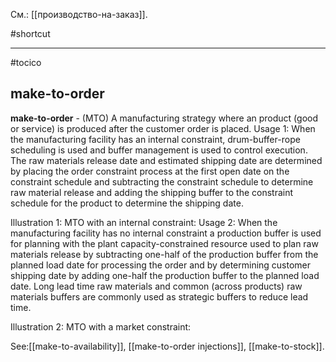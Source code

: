 См.: [[производство-на-заказ]].

#shortcut




<hr/>

#tocico

## make-to-order

<b>make-to-order</b> - (MTO) A manufacturing strategy where an product (good or service) is produced after the customer order is placed. 
Usage 1: When the manufacturing facility has an internal constraint, drum-buffer-rope scheduling is used and buffer management is used to control execution.  The raw materials release date and estimated shipping date are determined by placing the order constraint process at the first open date on the constraint schedule and subtracting the constraint schedule to determine raw material release and adding the shipping buffer to the constraint schedule for the product to determine the shipping date.


Illustration 1:  MTO with an internal constraint: 
 Usage 2: When the manufacturing facility has no internal constraint a production buffer is used for planning with the plant capacity-constrained resource used to plan raw materials release by subtracting one-half of the production buffer from the planned load date for processing the order and by determining customer shipping date by adding one-half the production buffer to the planned load date.  Long lead time raw materials and common (across products) raw materials buffers are commonly used as strategic buffers to reduce lead time. 

Illustration 2:  MTO with a market constraint:  
 
 


 



See:[[make-to-availability]], [[make-to-order injections]], [[make-to-stock]].
